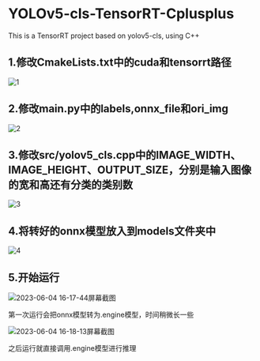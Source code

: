 # YOLOv5-cls-TensorRT-Cplusplus
This is a TensorRT project based on yolov5-cls, using C++
## 1.修改CmakeLists.txt中的cuda和tensorrt路径
![1](https://github.com/yaoyi30/YOLOv5-cls-TensorRT-Cplusplus/assets/56180347/58e9756a-6a5c-431f-bd2a-d9f6b1dd3cbf)
## 2.修改main.py中的labels,onnx_file和ori_img
![2](https://github.com/yaoyi30/YOLOv5-cls-TensorRT-Cplusplus/assets/56180347/0b2599bb-384c-4039-ab80-185bb106cd54)
## 3.修改src/yolov5_cls.cpp中的IMAGE_WIDTH、IMAGE_HEIGHT、OUTPUT_SIZE，分别是输入图像的宽和高还有分类的类别数
![3](https://github.com/yaoyi30/YOLOv5-cls-TensorRT-Cplusplus/assets/56180347/7292af49-777c-49dd-975a-a1cbc3ca70cf)
## 4.将转好的onnx模型放入到models文件夹中
![4](https://github.com/yaoyi30/YOLOv5-cls-TensorRT-Cplusplus/assets/56180347/c0747b66-7f33-4769-88a5-694287c28214)
## 5.开始运行
![2023-06-04 16-17-44屏幕截图](https://github.com/yaoyi30/YOLOv5-cls-TensorRT-Cplusplus/assets/56180347/a7047421-2c47-4466-a389-24852b1a463a)

第一次运行会把onnx模型转为.engine模型，时间稍微长一些

![2023-06-04 16-18-13屏幕截图](https://github.com/yaoyi30/YOLOv5-cls-TensorRT-Cplusplus/assets/56180347/cd24179b-f729-4e22-b6b7-98235e25584d)

之后运行就直接调用.engine模型进行推理
